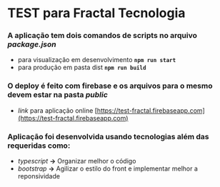 # TEST para Fractal Tecnologia

### A aplicação tem dois comandos de scripts no arquivo *package.json*

- para visualização em desenvolvimento **`npm run start`**
- para produção em pasta dist **`npm run build`**

### O deploy é feito com firebase e os arquivos para o mesmo devem estar na pasta *public*

- *link* para aplicação online [https://test-fractal.firebaseapp.com](https://test-fractal.firebaseapp.com)

### Aplicação foi desenvolvida usando tecnologias além das requeridas como:

- *typescript* **->** Organizar melhor o código
- *bootstrap* **->** Agilizar o estilo do front e implementar melhor a reponsividade
